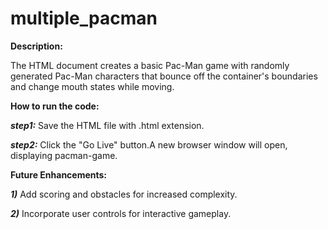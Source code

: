 # multiple_pacman  
**Description:**    

The HTML document creates a basic Pac-Man game with randomly generated Pac-Man characters that bounce off the container's boundaries and change mouth states while moving.  

**How to run the code:**  

***step1:*** Save the HTML file with .html extension.  

***step2:*** Click the "Go Live" button.A new browser window will open, displaying pacman-game.  

**Future Enhancements:**   

***1)*** Add scoring and obstacles for increased complexity.  

***2)*** Incorporate user controls for interactive gameplay.  
